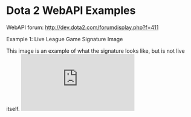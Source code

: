 Dota 2 WebAPI Examples
===================

WebAPI forum: http://dev.dota2.com/forumdisplay.php?f=411

Example 1: Live League Game Signature Image

This image is an example of what the signature looks like, but is not live itself.
![Signature](http://server.danieljennings.net/live_league_signature.php)
